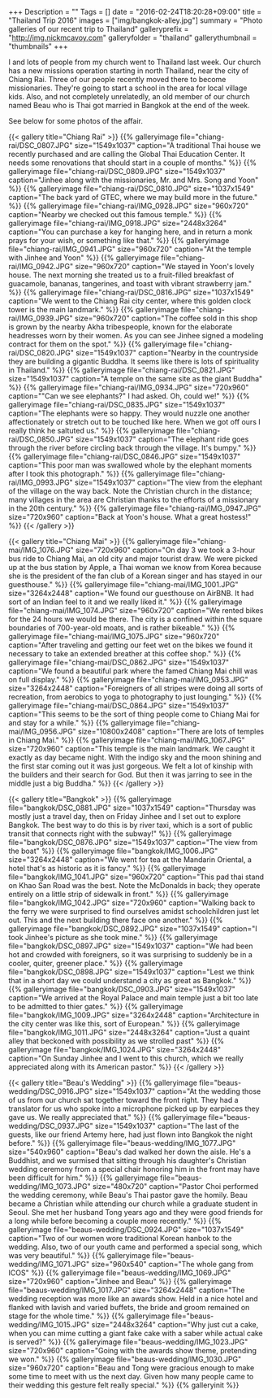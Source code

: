 +++
Description = ""
Tags = []
date = "2016-02-24T18:20:28+09:00"
title = "Thailand Trip 2016"
images = ["img/bangkok-alley.jpg"]
summary = "Photo galleries of our recent trip to Thailand"
galleryprefix = "http://img.nickmcavoy.com"
galleryfolder = "thailand"
gallerythumbnail = "thumbnails"
+++

I and lots of people from my church went to Thailand last week. Our church has a new missions operation starting in north Thailand, near the city of Chiang Rai. Three of our people recently moved there to become missionaries. They're going to start a school in the area for local village kids. Also, and not completely unrelatedly, an old member of our church named Beau who is Thai got married in Bangkok at the end of the week.

See below for some photos of the affair.

{{< gallery title="Chiang Rai" >}}
{{% galleryimage file="chiang-rai/DSC_0807.JPG" size="1549x1037" caption="A traditional Thai house we recently purchased and are calling the Global Thai Education Center. It needs some renovations that should start in a couple of months." %}}
{{% galleryimage file="chiang-rai/DSC_0809.JPG" size="1549x1037" caption="Jinhee along with the missionaries, Mr. and Mrs. Song and Yoon" %}}
{{% galleryimage file="chiang-rai/DSC_0810.JPG" size="1037x1549" caption="The back yard of GTEC, where we may build more in the future." %}}
{{% galleryimage file="chiang-rai/IMG_0928.JPG" size="960x720" caption="Nearby we checked out this famous temple." %}}
{{% galleryimage file="chiang-rai/IMG_0918.JPG" size="2448x3264" caption="You can purchase a key for hanging here, and in return a monk prays for your wish, or something like that." %}}
{{% galleryimage file="chiang-rai/IMG_0941.JPG" size="960x720" caption="At the temple with Jinhee and Yoon" %}}
{{% galleryimage file="chiang-rai/IMG_0942.JPG" size="960x720" caption="We stayed in Yoon's lovely house. The next morning she treated us to a fruit-filled breakfast of guacamole, bananas, tangerines, and toast with vibrant strawberry jam." %}}
{{% galleryimage file="chiang-rai/DSC_0816.JPG" size="1037x1549" caption="We went to the Chiang Rai city center, where this golden clock tower is the main landmark." %}}
{{% galleryimage file="chiang-rai/IMG_0939.JPG" size="960x720" caption="The coffee sold in this shop is grown by the nearby Akha tribespeople, known for the elaborate headresses worn by their women. As you can see Jinhee signed a modeling contract for them on the spot." %}}
{{% galleryimage file="chiang-rai/DSC_0820.JPG" size="1549x1037" caption="Nearby in the countryside they are building a gigantic Buddha. It seems like there is lots of spirituality in Thailand." %}}
{{% galleryimage file="chiang-rai/DSC_0821.JPG" size="1549x1037" caption="A temple on the same site as the giant Buddha" %}}
{{% galleryimage file="chiang-rai/IMG_0934.JPG" size="720x960" caption="\"Can we see elephants?\" I had asked. Oh, could we!" %}}
{{% galleryimage file="chiang-rai/DSC_0835.JPG" size="1549x1037" caption="The elephants were so happy. They would nuzzle one another affectionately or stretch out to be touched like here. When we got off ours I really think he saltuted us." %}}
{{% galleryimage file="chiang-rai/DSC_0850.JPG" size="1549x1037" caption="The elephant ride goes through the river before circling back through the village. It's bumpy." %}}
{{% galleryimage file="chiang-rai/DSC_0846.JPG" size="1549x1037" caption="This poor man was swallowed whole by the elephant moments after I took this photograph." %}}
{{% galleryimage file="chiang-rai/IMG_0993.JPG" size="1549x1037" caption="The view from the elephant of the village on the way back. Note the Christian church in the distance; many villages in the area are Christian thanks to the efforts of a missionary in the 20th century." %}}
{{% galleryimage file="chiang-rai/IMG_0947.JPG" size="720x960" caption="Back at Yoon's house. What a great hostess!" %}}
{{< /gallery >}}


{{< gallery title="Chiang Mai" >}}
{{% galleryimage file="chiang-mai/IMG_1076.JPG" size="720x960" caption="On day 3 we took a 3-hour bus ride to Chiang Mai, an old city and major tourist draw. We were picked up at the bus station by Apple, a Thai woman we know from Korea because she is the president of the fan club of a Korean singer and has stayed in our guesthouse." %}}
{{% galleryimage file="chiang-mai/IMG_1001.JPG" size="3264x2448" caption="We found our guesthouse on AirBNB. It had sort of an Indian feel to it and we really liked it." %}}
{{% galleryimage file="chiang-mai/IMG_1074.JPG" size="960x720" caption="We rented bikes for the 24 hours we would be there. The city is a confined within the square boundaries of 700-year-old moats, and is rather bikeable." %}}
{{% galleryimage file="chiang-mai/IMG_1075.JPG" size="960x720" caption="After traveling and getting our feet wet on the bikes we found it necessary to take an extended breather at this coffee shop." %}}
{{% galleryimage file="chiang-mai/DSC_0862.JPG" size="1549x1037" caption="We found a beautiful park where the famed Chiang Mai chill was on full display." %}}
{{% galleryimage file="chiang-mai/IMG_0953.JPG" size="3264x2448" caption="Foreigners of all stripes were doing all sorts of recreation, from aerobics to yoga to photography to just lounging." %}}
{{% galleryimage file="chiang-mai/DSC_0864.JPG" size="1549x1037" caption="This seems to be the sort of thing people come to Chiang Mai for and stay for a while." %}}
{{% galleryimage file="chiang-mai/IMG_0956.JPG" size="10800x2408" caption="There are lots of temples in Chiang Mai." %}}
{{% galleryimage file="chiang-mai/IMG_1067.JPG" size="720x960" caption="This temple is the main landmark. We caught it exactly as day became night. With the indigo sky and the moon shining and the first star coming out it was just gorgeous. We felt a lot of kinship with the builders and their search for God. But then it was jarring to see in the middle just a big Buddha." %}}
{{< /gallery >}}

{{< gallery title="Bangkok" >}}
{{% galleryimage file="bangkok/DSC_0881.JPG" size="1037x1549" caption="Thursday was mostly just a travel day, then on Friday Jinhee and I set out to explore Bangkok. The best way to do this is by river taxi, which is a sort of public transit that connects right with the subway!" %}}
{{% galleryimage file="bangkok/DSC_0876.JPG" size="1549x1037" caption="The view from the boat" %}}
{{% galleryimage file="bangkok/IMG_1006.JPG" size="3264x2448" caption="We went for tea at the Mandarin Oriental, a hotel that's as historic as it is fancy." %}}
{{% galleryimage file="bangkok/IMG_1041.JPG" size="960x720" caption="This pad thai stand on Khao San Road was the best. Note the McDonalds in back; they operate entirely on a little strip of sidewalk in front." %}}
{{% galleryimage file="bangkok/IMG_1042.JPG" size="720x960" caption="Walking back to the ferry we were surprised to find ourselves amidst schoolchildren just let out. This and the next building there face one another." %}}
{{% galleryimage file="bangkok/DSC_0892.JPG" size="1037x1549" caption="I took Jinhee's picture as she took mine." %}}
{{% galleryimage file="bangkok/DSC_0897.JPG" size="1549x1037" caption="We had been hot and crowded with foreigners, so it was surprising to suddenly be in a cooler, quiter, greener place." %}}
{{% galleryimage file="bangkok/DSC_0898.JPG" size="1549x1037" caption="Lest we think that in a short day we could understand a city as great as Bangkok." %}}
{{% galleryimage file="bangkok/DSC_0903.JPG" size="1549x1037" caption="We arrived at the Royal Palace and main temple just a bit too late to be admitted to thier gates." %}}
{{% galleryimage file="bangkok/IMG_1009.JPG" size="3264x2448" caption="Architecture in the city center was like this, sort of European." %}}
{{% galleryimage file="bangkok/IMG_1011.JPG" size="2448x3264" caption="Just a quaint alley that beckoned with possibility as we strolled past" %}}
{{% galleryimage file="bangkok/IMG_1024.JPG" size="3264x2448" caption="On Sunday Jinhee and I went to this church, which we really appreciated along with its American pastor." %}}
{{< /gallery >}}

{{< gallery title="Beau's Wedding" >}}
{{% galleryimage file="beaus-wedding/DSC_0916.JPG" size="1549x1037" caption="At the wedding those of us from our church sat together toward the front right. They had a translator for us who spoke into a microphone picked up by earpieces they gave us. We really appreciated that." %}}
{{% galleryimage file="beaus-wedding/DSC_0937.JPG" size="1549x1037" caption="The last of the guests, like our friend Artemy here, had just flown into Bangkok the night before." %}}
{{% galleryimage file="beaus-wedding/IMG_1077.JPG" size="540x960" caption="Beau's dad walked her down the aisle. He's a Buddhist, and we surmised that sitting through his daughter's Christian wedding ceremony from a special chair honoring him in the front may have been difficult for him." %}}
{{% galleryimage file="beaus-wedding/IMG_1073.JPG" size="480x720" caption="Pastor Choi performed the wedding ceremony, while Beau's Thai pastor gave the homily. Beau became a Christian while attending our church while a graduate student in Seoul. She met her husband Tong years ago and they were good friends for a long while before becoming a couple more recently." %}}
{{% galleryimage file="beaus-wedding/DSC_0924.JPG" size="1037x1549" caption="Two of our women wore traditional Korean hanbok to the wedding. Also, two of our youth came and performed a special song, which was very beautiful." %}}
{{% galleryimage file="beaus-wedding/IMG_1071.JPG" size="960x540" caption="The whole gang from ICOS" %}}
{{% galleryimage file="beaus-wedding/IMG_1069.JPG" size="720x960" caption="Jinhee and Beau" %}}
{{% galleryimage file="beaus-wedding/IMG_1017.JPG" size="3264x2448" caption="The wedding reception was more like an awards show. Held in a nice hotel and flanked with lavish and varied buffets, the bride and groom remained on stage for the whole time." %}}
{{% galleryimage file="beaus-wedding/IMG_1015.JPG" size="2448x3264" caption="Why just cut a cake, when you can mime cutting a giant fake cake with a saber while actual cake is served?" %}}
{{% galleryimage file="beaus-wedding/IMG_1023.JPG" size="720x960" caption="Going with the awards show theme, pretending we won." %}}
{{% galleryimage file="beaus-wedding/IMG_1030.JPG" size="960x720" caption="Beau and Tong were gracious enough to make some time to meet with us the next day. Given how many people came to their wedding this gesture felt really special." %}}
{{% galleryinit %}}
